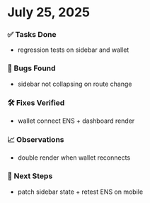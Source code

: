 **July 25, 2025**
================

### ✅ Tasks Done
* regression tests on sidebar and wallet

### 🐛 Bugs Found
* sidebar not collapsing on route change

### 🛠 Fixes Verified
* wallet connect ENS + dashboard render

### 📈 Observations
* double render when wallet reconnects

### 🔁 Next Steps
* patch sidebar state + retest ENS on mobile
